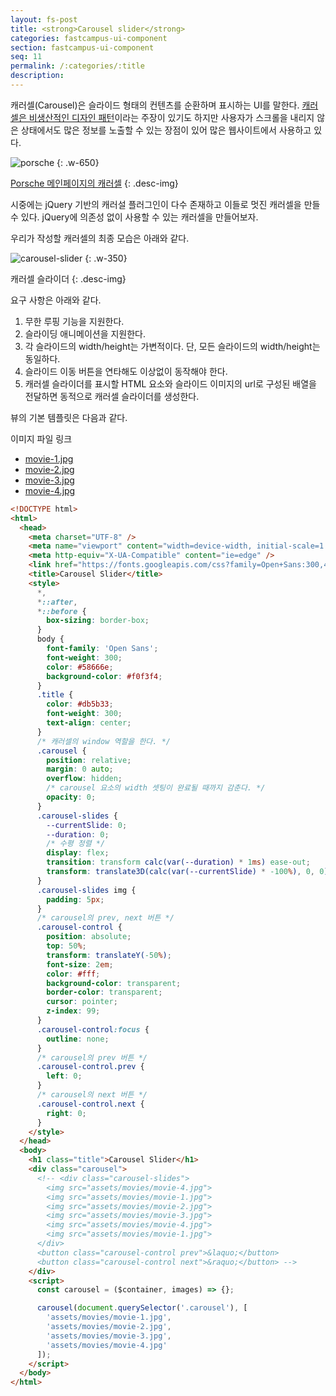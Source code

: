 ```yaml
---
layout: fs-post
title: <strong>Carousel slider</strong>
categories: fastcampus-ui-component
section: fastcampus-ui-component
seq: 11
permalink: /:categories/:title
description:
---
```


캐러셀(Carousel)은 슬라이드 형태의 컨텐츠를 순환하며 표시하는 UI를 말한다. [캐러셀은 비생산적인 디자인 패턴](https://brunch.co.kr/@ebprux/41)이라는 주장이 있기도 하지만 사용자가 스크롤을 내리지 않은 상태에서도 많은 정보를 노출할 수 있는 장점이 있어 많은 웹사이트에서 사용하고 있다.

![porsche](/img/porsche.gif)
{: .w-650}

[Porsche 메인페이지의 캐러셀](https://www.porsche.com/usa/)
{: .desc-img}

시중에는 jQuery 기반의 캐러설 플러그인이 다수 존재하고 이들로 멋진 캐러셀을 만들 수 있다. jQuery에 의존성 없이 사용할 수 있는 캐러셀을 만들어보자.

우리가 작성할 캐러셀의 최종 모습은 아래와 같다.

![carousel-slider](/assets/fs-images/exercise/carousel.gif)
{: .w-350}

캐러셀 슬라이더
{: .desc-img}

요구 사항은 아래와 같다.

1. 무한 루핑 기능을 지원한다.
2. 슬라이딩 애니메이션을 지원한다.
3. 각 슬라이드의 width/height는 가변적이다. 단, 모든 슬라이드의 width/height는 동일하다.
4. 슬라이드 이동 버튼을 연타해도 이상없이 동작해야 한다.
5. 캐러셀 슬라이더를 표시할 HTML 요소와 슬라이드 이미지의 url로 구성된 배열을 전달하면 동적으로 캐러셀 슬라이더를 생성한다.

뷰의 기본 템플릿은 다음과 같다.

이미지 파일 링크

- <a href="http://poiemaweb.com/assets/fs-images/exercise/movies/movie-1.jpg">movie-1.jpg</a>
- <a href="http://poiemaweb.com/assets/fs-images/exercise/movies/movie-2.jpg">movie-2.jpg</a>
- <a href="http://poiemaweb.com/assets/fs-images/exercise/movies/movie-3.jpg">movie-3.jpg</a>
- <a href="http://poiemaweb.com/assets/fs-images/exercise/movies/movie-4.jpg">movie-4.jpg</a>

```html
<!DOCTYPE html>
<html>
  <head>
    <meta charset="UTF-8" />
    <meta name="viewport" content="width=device-width, initial-scale=1.0" />
    <meta http-equiv="X-UA-Compatible" content="ie=edge" />
    <link href="https://fonts.googleapis.com/css?family=Open+Sans:300,400" rel="stylesheet" />
    <title>Carousel Slider</title>
    <style>
      *,
      *::after,
      *::before {
        box-sizing: border-box;
      }
      body {
        font-family: 'Open Sans';
        font-weight: 300;
        color: #58666e;
        background-color: #f0f3f4;
      }
      .title {
        color: #db5b33;
        font-weight: 300;
        text-align: center;
      }
      /* 캐러셀의 window 역할을 한다. */
      .carousel {
        position: relative;
        margin: 0 auto;
        overflow: hidden;
        /* carousel 요소의 width 셋팅이 완료될 때까지 감춘다. */
        opacity: 0;
      }
      .carousel-slides {
        --currentSlide: 0;
        --duration: 0;
        /* 수평 정렬 */
        display: flex;
        transition: transform calc(var(--duration) * 1ms) ease-out;
        transform: translate3D(calc(var(--currentSlide) * -100%), 0, 0);
      }
      .carousel-slides img {
        padding: 5px;
      }
      /* carousel의 prev, next 버튼 */
      .carousel-control {
        position: absolute;
        top: 50%;
        transform: translateY(-50%);
        font-size: 2em;
        color: #fff;
        background-color: transparent;
        border-color: transparent;
        cursor: pointer;
        z-index: 99;
      }
      .carousel-control:focus {
        outline: none;
      }
      /* carousel의 prev 버튼 */
      .carousel-control.prev {
        left: 0;
      }
      /* carousel의 next 버튼 */
      .carousel-control.next {
        right: 0;
      }
    </style>
  </head>
  <body>
    <h1 class="title">Carousel Slider</h1>
    <div class="carousel">
      <!-- <div class="carousel-slides">
        <img src="assets/movies/movie-4.jpg">
        <img src="assets/movies/movie-1.jpg">
        <img src="assets/movies/movie-2.jpg">
        <img src="assets/movies/movie-3.jpg">
        <img src="assets/movies/movie-4.jpg">
        <img src="assets/movies/movie-1.jpg">
      </div>
      <button class="carousel-control prev">&laquo;</button>
      <button class="carousel-control next">&raquo;</button> -->
    </div>
    <script>
      const carousel = ($container, images) => {};

      carousel(document.querySelector('.carousel'), [
        'assets/movies/movie-1.jpg',
        'assets/movies/movie-2.jpg',
        'assets/movies/movie-3.jpg',
        'assets/movies/movie-4.jpg'
      ]);
    </script>
  </body>
</html>
```
